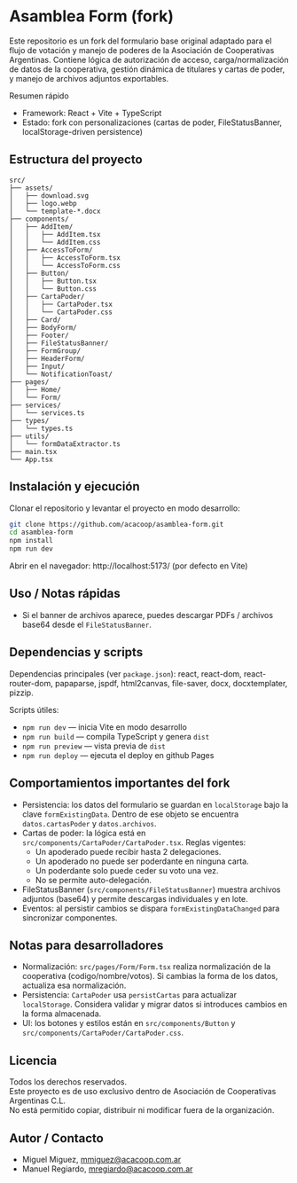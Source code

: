 # Asamblea Form (fork)

Este repositorio es un fork del formulario base original adaptado para el flujo de votación y manejo de poderes de la Asociación de Cooperativas Argentinas. Contiene lógica de autorización de acceso, carga/normalización de datos de la cooperativa, gestión dinámica de titulares y cartas de poder, y manejo de archivos adjuntos exportables.

Resumen rápido

- Framework: React + Vite + TypeScript
- Estado: fork con personalizaciones (cartas de poder, FileStatusBanner, localStorage-driven persistence)

## Estructura del proyecto

```
src/
├── assets/
│   ├── download.svg
│   ├── logo.webp
│   └── template-*.docx
├── components/
│   ├── AddItem/
│   │   ├── AddItem.tsx
│   │   └── AddItem.css
│   ├── AccessToForm/
│   │   ├── AccessToForm.tsx
│   │   └── AccessToForm.css
│   ├── Button/
│   │   ├── Button.tsx
│   │   └── Button.css
│   ├── CartaPoder/
│   │   ├── CartaPoder.tsx
│   │   └── CartaPoder.css
│   ├── Card/
│   ├── BodyForm/
│   ├── Footer/
│   ├── FileStatusBanner/
│   ├── FormGroup/
│   ├── HeaderForm/
│   ├── Input/
│   └── NotificationToast/
├── pages/
│   ├── Home/
│   └── Form/
├── services/
│   └── services.ts
├── types/
│   └── types.ts
├── utils/
│   └── formDataExtractor.ts
├── main.tsx
└── App.tsx
```

## Instalación y ejecución

Clonar el repositorio y levantar el proyecto en modo desarrollo:

```bash
git clone https://github.com/acacoop/asamblea-form.git
cd asamblea-form
npm install
npm run dev
```

Abrir en el navegador:
http://localhost:5173/ (por defecto en Vite)

## Uso / Notas rápidas

- Si el banner de archivos aparece, puedes descargar PDFs / archivos base64 desde el `FileStatusBanner`.

## Dependencias y scripts

Dependencias principales (ver `package.json`): react, react-dom, react-router-dom, papaparse, jspdf, html2canvas, file-saver, docx, docxtemplater, pizzip.

Scripts útiles:

- `npm run dev` — inicia Vite en modo desarrollo
- `npm run build` — compila TypeScript y genera `dist`
- `npm run preview` — vista previa de `dist`
- `npm run deploy` — ejecuta el deploy en github Pages

## Comportamientos importantes del fork

- Persistencia: los datos del formulario se guardan en `localStorage` bajo la clave `formExistingData`. Dentro de ese objeto se encuentra `datos.cartasPoder` y `datos.archivos`.
- Cartas de poder: la lógica está en `src/components/CartaPoder/CartaPoder.tsx`. Reglas vigentes:
  - Un apoderado puede recibir hasta 2 delegaciones.
  - Un apoderado no puede ser poderdante en ninguna carta.
  - Un poderdante solo puede ceder su voto una vez.
  - No se permite auto-delegación.
- FileStatusBanner (`src/components/FileStatusBanner`) muestra archivos adjuntos (base64) y permite descargas individuales y en lote.
- Eventos: al persistir cambios se dispara `formExistingDataChanged` para sincronizar componentes.

## Notas para desarrolladores

- Normalización: `src/pages/Form/Form.tsx` realiza normalización de la cooperativa (codigo/nombre/votos). Si cambias la forma de los datos, actualiza esa normalización.
- Persistencia: `CartaPoder` usa `persistCartas` para actualizar `localStorage`. Considera validar y migrar datos si introduces cambios en la forma almacenada.
- UI: los botones y estilos están en `src/components/Button` y `src/components/CartaPoder/CartaPoder.css`.

## Licencia

Todos los derechos reservados.  
Este proyecto es de uso exclusivo dentro de Asociación de Cooperativas Argentinas C.L.  
No está permitido copiar, distribuir ni modificar fuera de la organización.

## Autor / Contacto

- Miguel Miguez, mmiguez@acacoop.com.ar
- Manuel Regiardo, mregiardo@acacoop.com.ar
